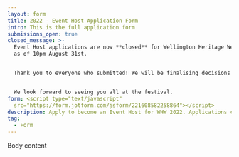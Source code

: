 ```yaml
---
layout: form
title: 2022 - Event Host Application Form
intro: This is the full application form
submissions_open: true
closed_message: >-
  Event Host applications are now **closed** for Wellington Heritage Week 2022,
  as of 10pm August 31st.


  Thank you to everyone who submitted! We will be finalising decisions on what events are included in the festival, as well as updating the website with the applied events, in the next few weeks.


  We look forward to seeing you all at the festival.
form: <script type="text/javascript"
  src="https://form.jotform.com/jsform/221608582258864"></script>
description: Apply to become an Event Host for WHW 2022. Applications close 10pm, Aug 31st.
tag:
  - Form
---
```

Body content